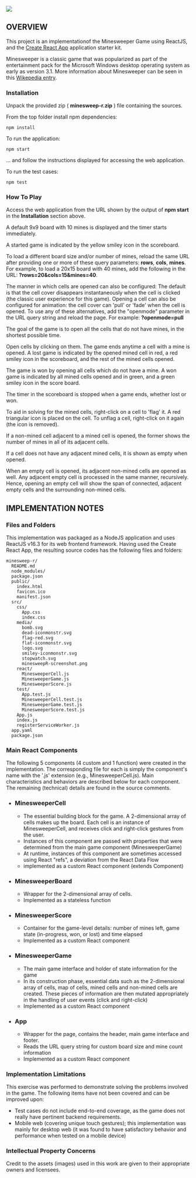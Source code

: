 ![](minesweepR-screenshot.png)

## OVERVIEW

This project is an implementationof the Minesweeper Game using ReactJS, and the [Create React App](https://github.com/facebookincubator/create-react-app) application starter kit.

Minesweeper is a classic game that was popularized as part of the entertainment pack for the Microsoft Windows desktop operating system as early as version 3.1.
More information about Minesweeper can be seen in this [Wikepedia entry](https://en.wikipedia.org/wiki/Microsoft_Minesweeper).

### Installation

Unpack the provided zip ( **minesweep-r.zip** ) file containing the sources.

From the top folder install npm dependencies:

```
npm install
```

To run the application:

```
npm start
```
... and follow the instructions displayed for accessing the web application.


To run the test cases:

```
npm test
```

### How To Play

Access the web application from the URL shown by the output of **npm start** in the **Installation** section above.

A default 9x9 board with 10 mines is displayed and the timer starts immediately.

A started game is indicated by the yellow smiley icon in the scoreboard.

To load a different board size and/or number of mines, reload the same URL after providing one or more of these query parameters: **rows**, **cols**, **mines**.  For example, to load a 20x15 board with 40 mines, add the following in the URL: **?rows=20&cols=15&mines=40**.

The manner in which cells are opened can also be configured:  The default is that the cell cover disappears instantaneously when the cell is clicked (the classic user experience for this game).  Opening a cell can also be configured for animation: the cell cover can 'pull' or 'fade' when the cell is opened.  To use any of these alternatives, add the "openmode" parameter in the URL query string and reload the page.  For example: **?openmode=pull**

The goal of the game is to open all the cells that do not have mines, in the shortest possible time.

Open cells by clicking on them. The game ends anytime a cell with a mine is opened.  A lost game is indicated by the opened mined cell in red, a red smiley icon in the scoreboard, and the rest of the mined cells opened.


The game is won by opening all cells which do not have a mine.  A won game is indicated by all mined cells opened and in green, and a green smiley icon in the score board.

The timer in the scoreboard is stopped when a game ends, whether lost or won.

To aid in solving for the mined cells, right-click on a cell to 'flag' it.  A red triangular icon is placed on the cell.  To unflag a cell, right-click on it again (the icon is removed).

If a non-mined cell adjacent to a mined cell is opened, the former shows the number of mines in all of its adjacent cells.

If a cell does not have any adjacent mined cells, it is shown as empty when opened.

When an empty cell is opened, its adjacent non-mined cells are opened as well.  Any adjacent empty cell is processed in the same manner, recursively.  Hence, opening an empty cell will show the span of connected, adjacent empty cells and the surrounding non-mined cells.




## IMPLEMENTATION NOTES

### Files and Folders

This implementation was packaged as a NodeJS application and uses ReactJS v16.3 for its web frontend framework.  Having used the Create React App, the resulting source codes has the following files and folders:

```
minesweep-r/
  README.md
  node_modules/
  package.json
  public/
    index.html
    favicon.ico
    manifest.json
  src/
    css/
      App.css
      index.css
    media/
      bomb.svg
      dead-iconmonstr.svg
      flag-red.svg
      flat-iconmonstr.svg
      logo.svg
      smiley-iconmonstr.svg
      stopwatch.svg
      minesweepR-screenshot.png
    react/
      MinesweeperCell.js
      MinesweeperGame.js
      MinesweeperScore.js
    test/
      App.test.js
      MinesweeperCell.test.js
      MinesweeperGame.test.js
      MinesweeperScore.test.js
    App.js
    index.js
    registerServiceWorker.js
  app.yaml
  package.json
```


### Main React Components

The following 5 components (4 custom and 1 function) were created in the implementation.  The corresponding file for each is simply the component's name with the '.js' extension (e.g., MinesweeperCell.js).  Main characteristics and behaviors are described below for each component.  The remaining (technical) details are found in the source comments.

- ### MinesweeperCell
  - The essential building block for the game.  A 2-dimensional array of cells makes up the board.  Each cell is an instance of MinesweeperCell, and receives click and right-click gestures from the user.
  - Instances of this component are passed with properties that were determined from the main game component (MinesweeperGame)
  - At runtime, instances of this component are sometimes accessed using React "refs", a deviation from the React Data Flow
  - implemented as a custom React component (extends Component)
  
- ### MinesweeperBoard
  - Wrapper for the 2-dimensional array of cells.
  - Implemented as a stateless function
  
- ### MinesweeperScore
  - Container for the game-level details: number of mines left, game state (in-progress, won, or lost) and time elapsed
  - Implemented as a custom React component
  
- ### MinesweeperGame
  - The main game interface and holder of state information for the game
  - In its construction phase, essential data such as the 2-dimensional array of cells, map of cells, mined cells and non-mined cells are created.  These pieces of information are then mutated appropriately in the handling of user events (click and right-click)
  - Implemented as a custom React component
  
- ### App
  - Wrapper for the page, contains the header, main game interface and footer.
  - Reads the URL query string for custom board size and mine count information
  - Implemented as a custom React component

### Implementation Limitations

This exercise was performed to demonstrate solving the problems involved in the game.  The following items have not been covered and can be improved upon:

- Test cases do not include end-to-end coverage, as the game does not really have pertinent backend requirements.
- Mobile web (covering unique touch gestures); this implementation was mainly for desktop web (it was found to have satisfactory behavior and performance when tested on a mobile device)

### Intellectual Property Concerns

Credit to the assets (images) used in this work are given to their appropriate owners and licensees.